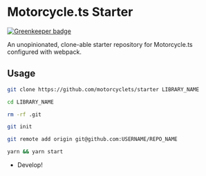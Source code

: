 # Motorcycle.ts Starter

[![Greenkeeper badge](https://badges.greenkeeper.io/motorcyclets/starter.svg)](https://greenkeeper.io/)

An unopinionated, clone-able starter repository for Motorcycle.ts configured with webpack.

## Usage
```sh
git clone https://github.com/motorcyclets/starter LIBRARY_NAME

cd LIBRARY_NAME

rm -rf .git

git init

git remote add origin git@github.com:USERNAME/REPO_NAME

yarn && yarn start
```

- Develop!
